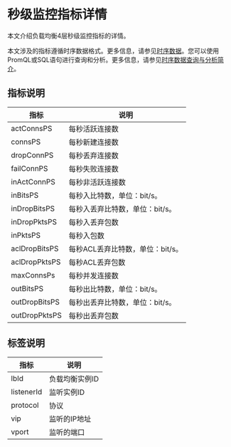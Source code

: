 # 秒级监控指标详情

本文介绍负载均衡4层秒级监控指标的详情。

本文涉及的指标遵循时序数据格式。更多信息，请参见[时序数据](/intl.zh-CN/产品简介/基本概念/时序数据.md)。您可以使用PromQL或SQL语句进行查询和分析。更多信息，请参见[时序数据查询与分析简介](/intl.zh-CN/时序存储/查询与分析/时序数据查询分析简介.md)。

## 指标说明

|指标|说明|
|--|--|
|actConnsPS|每秒活跃连接数|
|connsPS|每秒新建连接数|
|dropConnPS|每秒丢弃连接数|
|failConnPS|每秒失败连接数|
|inActConnPS|每秒非活跃连接数|
|inBitsPS|每秒入比特数，单位：bit/s。|
|inDropBitsPS|每秒入丢弃比特数，单位：bit/s。|
|inDropPktsPS|每秒入丢弃包数|
|inPktsPS|每秒入包数|
|aclDropBitsPS|每秒ACL丢弃比特数，单位：bit/s。|
|aclDropPktsPS|每秒ACL丢弃包数|
|maxConnsPs|每秒并发连接数|
|outBitsPS|每秒出比特数，单位：bit/s。|
|outDropBitsPS|每秒出丢弃比特数，单位：bit/s。|
|outDropPktsPS|每秒出丢弃包数|

## 标签说明

|指标|说明|
|--|--|
|lbId|负载均衡实例ID|
|listenerId|监听实例ID|
|protocol|协议|
|vip|监听的IP地址|
|vport|监听的端口|

